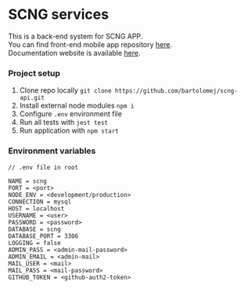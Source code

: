 # SCNG services

This is a back-end system for SCNG APP. <br>
You can find front-end mobile app repository [here](https://github.com/bartolomej/scng-mobile).<br>
Documentation website is available [here](https://bartolomej.github.io/scng-api/#/).


### Project setup
1. Clone repo locally `git clone https://github.com/bartolomej/scng-api.git`
2. Install external node modules `npm i`
3. Configure `.env` environment file
4. Run all tests with `jest test`
5. Run application with `npm start`

### Environment variables

```
// .env file in root

NAME = scng
PORT = <port>
NODE_ENV = <development/production>
CONNECTION = mysql
HOST = localhost
USERNAME = <user>
PASSWORD = <password>
DATABASE = scng
DATABASE_PORT = 3306
LOGGING = false
ADMIN_PASS = <admin-mail-password>
ADMIN_EMAIL = <admin-mail>
MAIL_USER = <mail>
MAIL_PASS = <mail-password>
GITHUB_TOKEN = <github-auth2-token>
```
